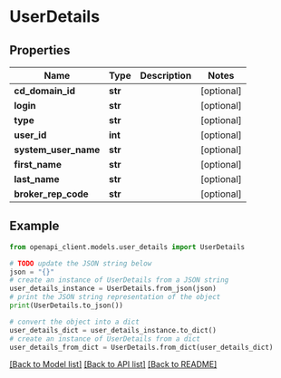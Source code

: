 # UserDetails


## Properties

Name | Type | Description | Notes
------------ | ------------- | ------------- | -------------
**cd_domain_id** | **str** |  | [optional] 
**login** | **str** |  | [optional] 
**type** | **str** |  | [optional] 
**user_id** | **int** |  | [optional] 
**system_user_name** | **str** |  | [optional] 
**first_name** | **str** |  | [optional] 
**last_name** | **str** |  | [optional] 
**broker_rep_code** | **str** |  | [optional] 

## Example

```python
from openapi_client.models.user_details import UserDetails

# TODO update the JSON string below
json = "{}"
# create an instance of UserDetails from a JSON string
user_details_instance = UserDetails.from_json(json)
# print the JSON string representation of the object
print(UserDetails.to_json())

# convert the object into a dict
user_details_dict = user_details_instance.to_dict()
# create an instance of UserDetails from a dict
user_details_from_dict = UserDetails.from_dict(user_details_dict)
```
[[Back to Model list]](../README.md#documentation-for-models) [[Back to API list]](../README.md#documentation-for-api-endpoints) [[Back to README]](../README.md)



